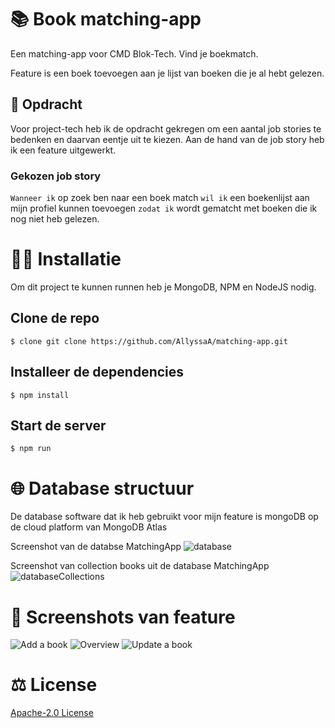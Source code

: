 # 📚 Book matching-app 

Een matching-app voor CMD Blok-Tech. Vind je boekmatch.

Feature is een boek toevoegen aan je lijst van boeken die je al hebt gelezen.

## 📝 Opdracht

Voor project-tech heb ik de opdracht gekregen om een aantal job stories te bedenken en daarvan eentje uit te kiezen. Aan de hand van de job story heb ik een feature uitgewerkt.

### Gekozen job story
`Wanneer ik` op zoek ben naar een boek match `wil ik` een boekenlijst aan mijn profiel kunnen toevoegen `zodat ik` wordt gematcht met boeken die ik nog niet heb gelezen.

# 👩‍🏫 Installatie
Om dit project te kunnen runnen heb je MongoDB, NPM en NodeJS nodig.

## Clone de repo

```
$ clone git clone https://github.com/AllyssaA/matching-app.git
```

## Installeer de dependencies

```
$ npm install
```

## Start de server
```
$ npm run
```

# 🌐 Database structuur
De database software dat ik heb gebruikt voor mijn feature is mongoDB op de cloud platform van MongoDB Atlas

Screenshot van de databse MatchingApp
![database](https://i.imgur.com/HlP994I.jpg)


Screenshot van collection books uit de database MatchingApp
![databaseCollections](https://i.imgur.com/LKRp7Zw.jpg)

# 📃 Screenshots van feature

![Add a book](https://i.imgur.com/UCfg96y.png) ![Overview](https://i.imgur.com/dSA1T07.png)
![Update a book](https://i.imgur.com/j9jalE6.jpg)

# ⚖ License
[Apache-2.0 License](https://github.com/AllyssaA/matching-app/blob/main/LICENSE)





